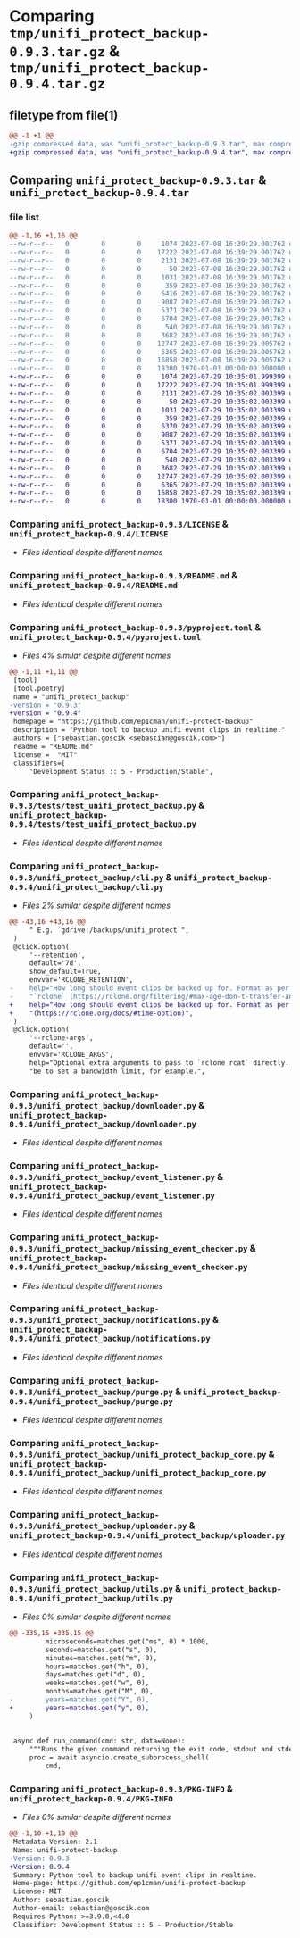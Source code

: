 # Comparing `tmp/unifi_protect_backup-0.9.3.tar.gz` & `tmp/unifi_protect_backup-0.9.4.tar.gz`

## filetype from file(1)

```diff
@@ -1 +1 @@
-gzip compressed data, was "unifi_protect_backup-0.9.3.tar", max compression
+gzip compressed data, was "unifi_protect_backup-0.9.4.tar", max compression
```

## Comparing `unifi_protect_backup-0.9.3.tar` & `unifi_protect_backup-0.9.4.tar`

### file list

```diff
@@ -1,16 +1,16 @@
--rw-r--r--   0        0        0     1074 2023-07-08 16:39:29.001762 unifi_protect_backup-0.9.3/LICENSE
--rw-r--r--   0        0        0    17222 2023-07-08 16:39:29.001762 unifi_protect_backup-0.9.3/README.md
--rw-r--r--   0        0        0     2131 2023-07-08 16:39:29.001762 unifi_protect_backup-0.9.3/pyproject.toml
--rw-r--r--   0        0        0       50 2023-07-08 16:39:29.001762 unifi_protect_backup-0.9.3/tests/__init__.py
--rw-r--r--   0        0        0     1031 2023-07-08 16:39:29.001762 unifi_protect_backup-0.9.3/tests/test_unifi_protect_backup.py
--rw-r--r--   0        0        0      359 2023-07-08 16:39:29.001762 unifi_protect_backup-0.9.3/unifi_protect_backup/__init__.py
--rw-r--r--   0        0        0     6416 2023-07-08 16:39:29.001762 unifi_protect_backup-0.9.3/unifi_protect_backup/cli.py
--rw-r--r--   0        0        0     9087 2023-07-08 16:39:29.001762 unifi_protect_backup-0.9.3/unifi_protect_backup/downloader.py
--rw-r--r--   0        0        0     5371 2023-07-08 16:39:29.001762 unifi_protect_backup-0.9.3/unifi_protect_backup/event_listener.py
--rw-r--r--   0        0        0     6704 2023-07-08 16:39:29.001762 unifi_protect_backup-0.9.3/unifi_protect_backup/missing_event_checker.py
--rw-r--r--   0        0        0      540 2023-07-08 16:39:29.001762 unifi_protect_backup-0.9.3/unifi_protect_backup/notifications.py
--rw-r--r--   0        0        0     3682 2023-07-08 16:39:29.001762 unifi_protect_backup-0.9.3/unifi_protect_backup/purge.py
--rw-r--r--   0        0        0    12747 2023-07-08 16:39:29.005762 unifi_protect_backup-0.9.3/unifi_protect_backup/unifi_protect_backup_core.py
--rw-r--r--   0        0        0     6365 2023-07-08 16:39:29.005762 unifi_protect_backup-0.9.3/unifi_protect_backup/uploader.py
--rw-r--r--   0        0        0    16858 2023-07-08 16:39:29.005762 unifi_protect_backup-0.9.3/unifi_protect_backup/utils.py
--rw-r--r--   0        0        0    18300 1970-01-01 00:00:00.000000 unifi_protect_backup-0.9.3/PKG-INFO
+-rw-r--r--   0        0        0     1074 2023-07-29 10:35:01.999399 unifi_protect_backup-0.9.4/LICENSE
+-rw-r--r--   0        0        0    17222 2023-07-29 10:35:01.999399 unifi_protect_backup-0.9.4/README.md
+-rw-r--r--   0        0        0     2131 2023-07-29 10:35:02.003399 unifi_protect_backup-0.9.4/pyproject.toml
+-rw-r--r--   0        0        0       50 2023-07-29 10:35:02.003399 unifi_protect_backup-0.9.4/tests/__init__.py
+-rw-r--r--   0        0        0     1031 2023-07-29 10:35:02.003399 unifi_protect_backup-0.9.4/tests/test_unifi_protect_backup.py
+-rw-r--r--   0        0        0      359 2023-07-29 10:35:02.003399 unifi_protect_backup-0.9.4/unifi_protect_backup/__init__.py
+-rw-r--r--   0        0        0     6370 2023-07-29 10:35:02.003399 unifi_protect_backup-0.9.4/unifi_protect_backup/cli.py
+-rw-r--r--   0        0        0     9087 2023-07-29 10:35:02.003399 unifi_protect_backup-0.9.4/unifi_protect_backup/downloader.py
+-rw-r--r--   0        0        0     5371 2023-07-29 10:35:02.003399 unifi_protect_backup-0.9.4/unifi_protect_backup/event_listener.py
+-rw-r--r--   0        0        0     6704 2023-07-29 10:35:02.003399 unifi_protect_backup-0.9.4/unifi_protect_backup/missing_event_checker.py
+-rw-r--r--   0        0        0      540 2023-07-29 10:35:02.003399 unifi_protect_backup-0.9.4/unifi_protect_backup/notifications.py
+-rw-r--r--   0        0        0     3682 2023-07-29 10:35:02.003399 unifi_protect_backup-0.9.4/unifi_protect_backup/purge.py
+-rw-r--r--   0        0        0    12747 2023-07-29 10:35:02.003399 unifi_protect_backup-0.9.4/unifi_protect_backup/unifi_protect_backup_core.py
+-rw-r--r--   0        0        0     6365 2023-07-29 10:35:02.003399 unifi_protect_backup-0.9.4/unifi_protect_backup/uploader.py
+-rw-r--r--   0        0        0    16858 2023-07-29 10:35:02.003399 unifi_protect_backup-0.9.4/unifi_protect_backup/utils.py
+-rw-r--r--   0        0        0    18300 1970-01-01 00:00:00.000000 unifi_protect_backup-0.9.4/PKG-INFO
```

### Comparing `unifi_protect_backup-0.9.3/LICENSE` & `unifi_protect_backup-0.9.4/LICENSE`

 * *Files identical despite different names*

### Comparing `unifi_protect_backup-0.9.3/README.md` & `unifi_protect_backup-0.9.4/README.md`

 * *Files identical despite different names*

### Comparing `unifi_protect_backup-0.9.3/pyproject.toml` & `unifi_protect_backup-0.9.4/pyproject.toml`

 * *Files 4% similar despite different names*

```diff
@@ -1,11 +1,11 @@
 [tool]
 [tool.poetry]
 name = "unifi_protect_backup"
-version = "0.9.3"
+version = "0.9.4"
 homepage = "https://github.com/ep1cman/unifi-protect-backup"
 description = "Python tool to backup unifi event clips in realtime."
 authors = ["sebastian.goscik <sebastian@goscik.com>"]
 readme = "README.md"
 license =  "MIT"
 classifiers=[
     'Development Status :: 5 - Production/Stable',
```

### Comparing `unifi_protect_backup-0.9.3/tests/test_unifi_protect_backup.py` & `unifi_protect_backup-0.9.4/tests/test_unifi_protect_backup.py`

 * *Files identical despite different names*

### Comparing `unifi_protect_backup-0.9.3/unifi_protect_backup/cli.py` & `unifi_protect_backup-0.9.4/unifi_protect_backup/cli.py`

 * *Files 2% similar despite different names*

```diff
@@ -43,16 +43,16 @@
     " E.g. `gdrive:/backups/unifi_protect`",
 )
 @click.option(
     '--retention',
     default='7d',
     show_default=True,
     envvar='RCLONE_RETENTION',
-    help="How long should event clips be backed up for. Format as per the `--max-age` argument of "
-    "`rclone` (https://rclone.org/filtering/#max-age-don-t-transfer-any-file-older-than-this)",
+    help="How long should event clips be backed up for. Format as per the `rclone1 time option format "
+    "(https://rclone.org/docs/#time-option)",
 )
 @click.option(
     '--rclone-args',
     default='',
     envvar='RCLONE_ARGS',
     help="Optional extra arguments to pass to `rclone rcat` directly. Common usage for this would "
     "be to set a bandwidth limit, for example.",
```

### Comparing `unifi_protect_backup-0.9.3/unifi_protect_backup/downloader.py` & `unifi_protect_backup-0.9.4/unifi_protect_backup/downloader.py`

 * *Files identical despite different names*

### Comparing `unifi_protect_backup-0.9.3/unifi_protect_backup/event_listener.py` & `unifi_protect_backup-0.9.4/unifi_protect_backup/event_listener.py`

 * *Files identical despite different names*

### Comparing `unifi_protect_backup-0.9.3/unifi_protect_backup/missing_event_checker.py` & `unifi_protect_backup-0.9.4/unifi_protect_backup/missing_event_checker.py`

 * *Files identical despite different names*

### Comparing `unifi_protect_backup-0.9.3/unifi_protect_backup/notifications.py` & `unifi_protect_backup-0.9.4/unifi_protect_backup/notifications.py`

 * *Files identical despite different names*

### Comparing `unifi_protect_backup-0.9.3/unifi_protect_backup/purge.py` & `unifi_protect_backup-0.9.4/unifi_protect_backup/purge.py`

 * *Files identical despite different names*

### Comparing `unifi_protect_backup-0.9.3/unifi_protect_backup/unifi_protect_backup_core.py` & `unifi_protect_backup-0.9.4/unifi_protect_backup/unifi_protect_backup_core.py`

 * *Files identical despite different names*

### Comparing `unifi_protect_backup-0.9.3/unifi_protect_backup/uploader.py` & `unifi_protect_backup-0.9.4/unifi_protect_backup/uploader.py`

 * *Files identical despite different names*

### Comparing `unifi_protect_backup-0.9.3/unifi_protect_backup/utils.py` & `unifi_protect_backup-0.9.4/unifi_protect_backup/utils.py`

 * *Files 0% similar despite different names*

```diff
@@ -335,15 +335,15 @@
         microseconds=matches.get("ms", 0) * 1000,
         seconds=matches.get("s", 0),
         minutes=matches.get("m", 0),
         hours=matches.get("h", 0),
         days=matches.get("d", 0),
         weeks=matches.get("w", 0),
         months=matches.get("M", 0),
-        years=matches.get("Y", 0),
+        years=matches.get("y", 0),
     )
 
 
 async def run_command(cmd: str, data=None):
     """Runs the given command returning the exit code, stdout and stderr."""
     proc = await asyncio.create_subprocess_shell(
         cmd,
```

### Comparing `unifi_protect_backup-0.9.3/PKG-INFO` & `unifi_protect_backup-0.9.4/PKG-INFO`

 * *Files 0% similar despite different names*

```diff
@@ -1,10 +1,10 @@
 Metadata-Version: 2.1
 Name: unifi-protect-backup
-Version: 0.9.3
+Version: 0.9.4
 Summary: Python tool to backup unifi event clips in realtime.
 Home-page: https://github.com/ep1cman/unifi-protect-backup
 License: MIT
 Author: sebastian.goscik
 Author-email: sebastian@goscik.com
 Requires-Python: >=3.9.0,<4.0
 Classifier: Development Status :: 5 - Production/Stable
```

